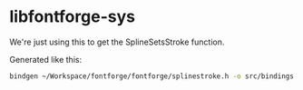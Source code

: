 # libfontforge-sys

We're just using this to get the SplineSetsStroke function.

Generated like this:

```bash
bindgen ~/Workspace/fontforge/fontforge/splinestroke.h -o src/bindings.rs -- -I/home/fred/Workspace/fontforge/inc -I/home/fred/Workspace/fontforge/build/inc
```
